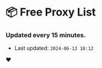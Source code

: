 # :package: Free Proxy List
### Updated every 15 minutes.

- Last updated: `2024-06-13 18:12`

:heart:

